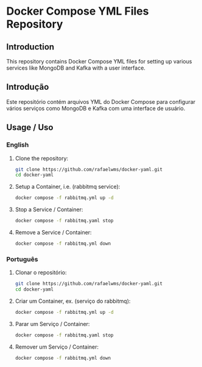 # Docker Compose YML Files Repository

## Introduction
This repository contains Docker Compose YML files for setting up various services like MongoDB and Kafka with a user interface.

## Introdução
Este repositório contém arquivos YML do Docker Compose para configurar vários serviços como MongoDB e Kafka com uma interface de usuário.

## Usage / Uso

### English
1. Clone the repository:
   ```sh
   git clone https://github.com/rafaelwms/docker-yaml.git
   cd docker-yaml
2. Setup a Container, i.e. (rabbitmq service):
   ```sh
   docker compose -f rabbitmq.yml up -d
3. Stop a Service / Container:
   ```sh
   docker compose -f rabbitmq.yaml stop
4. Remove a Service / Container:
   ```sh
   docker compose -f rabbitmq.yml down

### Português
1. Clonar o repositório:
   ```sh
   git clone https://github.com/rafaelwms/docker-yaml.git
   cd docker-yaml
2. Criar um Container, ex. (serviço do rabbitmq):
   ```sh
   docker compose -f rabbitmq.yml up -d
3. Parar um Serviço / Container:
   ```sh
   docker compose -f rabbitmq.yaml stop
4. Remover um Serviço / Container:
   ```sh
   docker compose -f rabbitmq.yml down